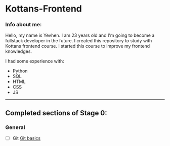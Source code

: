 # **Kottans-Frontend**

### Info about me:

Hello, my name is Yevhen. I am 23 years old and I'm going to become a fullstack developer in the future.
I created this repository to study with Kottans frontend course. I started this course to improve my frontend knowledges.

I had some experience with:
- Python
- SQL
- HTML
- CSS
- JS
---
## **Completed sections of Stage 0:**
### General
- [ ] Git [Git basics](https://github.com/kottans/frontend/blob/2022_UA/tasks/git-intro.md)
